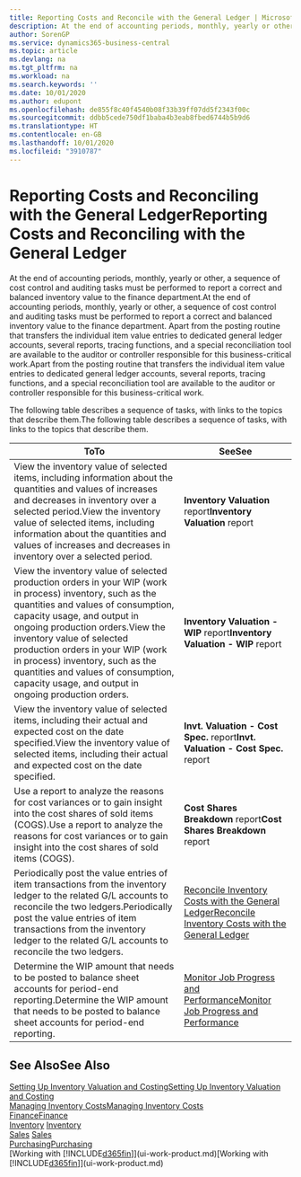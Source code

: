 ```yaml
---
title: Reporting Costs and Reconcile with the General Ledger | Microsoft Docs
description: At the end of accounting periods, monthly, yearly or other, a sequence of cost control and auditing tasks must be performed to report a correct and balanced inventory value to the finance department. Apart from the posting routine that transfers the individual item value entries to dedicated general ledger accounts, several reports, tracing functions, and a special reconciliation tool are available to the auditor or controller responsible for this business-critical work.
author: SorenGP
ms.service: dynamics365-business-central
ms.topic: article
ms.devlang: na
ms.tgt_pltfrm: na
ms.workload: na
ms.search.keywords: ''
ms.date: 10/01/2020
ms.author: edupont
ms.openlocfilehash: de855f8c40f4540b08f33b39ff07dd5f2343f00c
ms.sourcegitcommit: ddbb5cede750df1baba4b3eab8fbed6744b5b9d6
ms.translationtype: HT
ms.contentlocale: en-GB
ms.lasthandoff: 10/01/2020
ms.locfileid: "3910787"
---
```

# <a name="reporting-costs-and-reconciling-with-the-general-ledger"></a><span data-ttu-id="74048-104">Reporting Costs and Reconciling with the General Ledger</span><span class="sxs-lookup"><span data-stu-id="74048-104">Reporting Costs and Reconciling with the General Ledger</span></span>
<span data-ttu-id="74048-105">At the end of accounting periods, monthly, yearly or other, a sequence of cost control and auditing tasks must be performed to report a correct and balanced inventory value to the finance department.</span><span class="sxs-lookup"><span data-stu-id="74048-105">At the end of accounting periods, monthly, yearly or other, a sequence of cost control and auditing tasks must be performed to report a correct and balanced inventory value to the finance department.</span></span> <span data-ttu-id="74048-106">Apart from the posting routine that transfers the individual item value entries to dedicated general ledger accounts, several reports, tracing functions, and a special reconciliation tool are available to the auditor or controller responsible for this business-critical work.</span><span class="sxs-lookup"><span data-stu-id="74048-106">Apart from the posting routine that transfers the individual item value entries to dedicated general ledger accounts, several reports, tracing functions, and a special reconciliation tool are available to the auditor or controller responsible for this business-critical work.</span></span>  

 <span data-ttu-id="74048-107">The following table describes a sequence of tasks, with links to the topics that describe them.</span><span class="sxs-lookup"><span data-stu-id="74048-107">The following table describes a sequence of tasks, with links to the topics that describe them.</span></span>   

|<span data-ttu-id="74048-108">**To**</span><span class="sxs-lookup"><span data-stu-id="74048-108">**To**</span></span>|<span data-ttu-id="74048-109">**See**</span><span class="sxs-lookup"><span data-stu-id="74048-109">**See**</span></span>|  
|------------|-------------|  
|<span data-ttu-id="74048-110">View the inventory value of selected items, including information about the quantities and values of increases and decreases in inventory over a selected period.</span><span class="sxs-lookup"><span data-stu-id="74048-110">View the inventory value of selected items, including information about the quantities and values of increases and decreases in inventory over a selected period.</span></span>|<span data-ttu-id="74048-111">**Inventory Valuation** report</span><span class="sxs-lookup"><span data-stu-id="74048-111">**Inventory Valuation** report</span></span>|  
|<span data-ttu-id="74048-112">View the inventory value of selected production orders in your WIP (work in process) inventory, such as the quantities and values of consumption, capacity usage, and output in ongoing production orders.</span><span class="sxs-lookup"><span data-stu-id="74048-112">View the inventory value of selected production orders in your WIP (work in process) inventory, such as the quantities and values of consumption, capacity usage, and output in ongoing production orders.</span></span>|<span data-ttu-id="74048-113">**Inventory Valuation - WIP** report</span><span class="sxs-lookup"><span data-stu-id="74048-113">**Inventory Valuation - WIP** report</span></span>|  
|<span data-ttu-id="74048-114">View the inventory value of selected items, including their actual and expected cost on the date specified.</span><span class="sxs-lookup"><span data-stu-id="74048-114">View the inventory value of selected items, including their actual and expected cost on the date specified.</span></span>|<span data-ttu-id="74048-115">**Invt. Valuation - Cost Spec.** report</span><span class="sxs-lookup"><span data-stu-id="74048-115">**Invt. Valuation - Cost Spec.** report</span></span>|  
|<span data-ttu-id="74048-116">Use a report to analyze the reasons for cost variances or to gain insight into the cost shares of sold items (COGS).</span><span class="sxs-lookup"><span data-stu-id="74048-116">Use a report to analyze the reasons for cost variances or to gain insight into the cost shares of sold items (COGS).</span></span>|<span data-ttu-id="74048-117">**Cost Shares Breakdown** report</span><span class="sxs-lookup"><span data-stu-id="74048-117">**Cost Shares Breakdown** report</span></span>|  
|<span data-ttu-id="74048-118">Periodically post the value entries of item transactions from the inventory ledger to the related G/L accounts to reconcile the two ledgers.</span><span class="sxs-lookup"><span data-stu-id="74048-118">Periodically post the value entries of item transactions from the inventory ledger to the related G/L accounts to reconcile the two ledgers.</span></span>|[<span data-ttu-id="74048-119">Reconcile Inventory Costs with the General Ledger</span><span class="sxs-lookup"><span data-stu-id="74048-119">Reconcile Inventory Costs with the General Ledger</span></span>](finance-how-to-post-inventory-costs-to-the-general-ledger.md)|  
|<span data-ttu-id="74048-120">Determine the WIP amount that needs to be posted to balance sheet accounts for period-end reporting.</span><span class="sxs-lookup"><span data-stu-id="74048-120">Determine the WIP amount that needs to be posted to balance sheet accounts for period-end reporting.</span></span>|[<span data-ttu-id="74048-121">Monitor Job Progress and Performance</span><span class="sxs-lookup"><span data-stu-id="74048-121">Monitor Job Progress and Performance</span></span>](projects-how-monitor-progress-performance.md)|

## <a name="see-also"></a><span data-ttu-id="74048-122">See Also</span><span class="sxs-lookup"><span data-stu-id="74048-122">See Also</span></span>  
[<span data-ttu-id="74048-123">Setting Up Inventory Valuation and Costing</span><span class="sxs-lookup"><span data-stu-id="74048-123">Setting Up Inventory Valuation and Costing</span></span>](finance-set-up-inventory-valuation-and-costing.md)  
[<span data-ttu-id="74048-124">Managing Inventory Costs</span><span class="sxs-lookup"><span data-stu-id="74048-124">Managing Inventory Costs</span></span>](finance-manage-inventory-costs.md)  
[<span data-ttu-id="74048-125">Finance</span><span class="sxs-lookup"><span data-stu-id="74048-125">Finance</span></span>](finance.md)  
<span data-ttu-id="74048-126">[Inventory](inventory-manage-inventory.md) </span><span class="sxs-lookup"><span data-stu-id="74048-126">[Inventory](inventory-manage-inventory.md) </span></span>  
<span data-ttu-id="74048-127">[Sales](sales-manage-sales.md) </span><span class="sxs-lookup"><span data-stu-id="74048-127">[Sales](sales-manage-sales.md) </span></span>  
[<span data-ttu-id="74048-128">Purchasing</span><span class="sxs-lookup"><span data-stu-id="74048-128">Purchasing</span></span>](purchasing-manage-purchasing.md)  
<span data-ttu-id="74048-129">[Working with [!INCLUDE[d365fin](includes/d365fin_md.md)]](ui-work-product.md)</span><span class="sxs-lookup"><span data-stu-id="74048-129">[Working with [!INCLUDE[d365fin](includes/d365fin_md.md)]](ui-work-product.md)</span></span>
